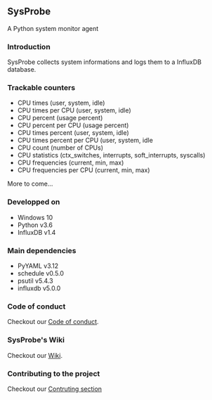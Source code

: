 ## SysProbe

A Python system monitor agent

### Introduction

SysProbe collects system informations and logs them to a InfluxDB database.

### Trackable counters

- CPU times (user, system, idle)
- CPU times per CPU (user, system, idle)
- CPU percent (usage percent)
- CPU percent per CPU (usage percent)
- CPU times percent (user, system, idle)
- CPU times percent per CPU (user, system, idle
- CPU count (number of CPUs)
- CPU statistics (ctx_switches, interrupts, soft_interrupts, syscalls)
- CPU frequencies (current, min, max)
- CPU frequencies per CPU (current, min, max)

More to come...

### Developped on

- Windows 10
- Python v3.6
- InfluxDB v1.4

### Main dependencies

- PyYAML v3.12
- schedule v0.5.0
- psutil v5.4.3
- influxdb v5.0.0
    
### Code of conduct

Checkout our [Code of conduct](CODE_OF_CONDUCT.md).

### SysProbe's Wiki

Checkout our [Wiki](https://github.com/thierrydecker/sysprobe/wiki).

### Contributing to the project

Checkout our [Contruting section](CONTRIBUTING)